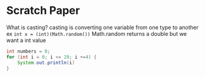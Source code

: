 # Scratch Paper



What is casting?
casting is converting one variable from one type to another
ex `int x = (int)(Math.random())` Math.random returns a double but we want a int value

```java
int numbers = 0;
for (int i = 0; i <= 20; i +=4) {
    System.out.println(i)
}

```
